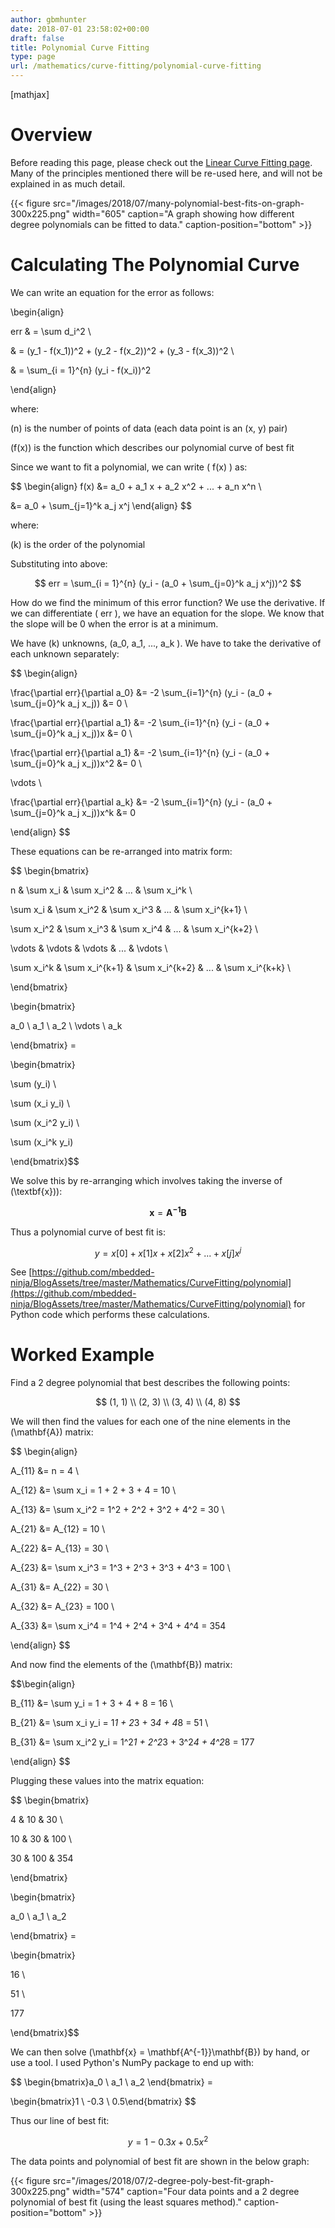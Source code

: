 ```yaml
---
author: gbmhunter
date: 2018-07-01 23:58:02+00:00
draft: false
title: Polynomial Curve Fitting
type: page
url: /mathematics/curve-fitting/polynomial-curve-fitting
---
```


[mathjax]




# Overview




Before reading this page, please check out the [Linear Curve Fitting page](http://blog.mbedded.ninja/mathematics/curve-fitting/linear-curve-fitting). Many of the principles mentioned there will be re-used here, and will not be explained in as much detail.



{{< figure src="/images/2018/07/many-polynomial-best-fits-on-graph-300x225.png" width="605" caption="A graph showing how different degree polynomials can be fitted to data." caption-position="bottom" >}}



# Calculating The Polynomial Curve




We can write an equation for the error as follows:




\begin{align}  

err & = \sum d_i^2 \\  

& = (y_1 - f(x_1))^2 + (y_2 - f(x_2))^2 + (y_3 - f(x_3))^2 \\  

& = \sum_{i = 1}^{n} (y_i - f(x_i))^2  

\end{align}




where:  

\(n\) is the number of points of data (each data point is an \(x, y\) pair)  

\(f(x)\) is the function which describes our polynomial curve of best fit




Since we want to fit a polynomial, we can write \( f(x) \) as:




$$ \begin{align} f(x) &= a_0 + a_1 x + a_2 x^2 + ... + a_n x^n \\  

&= a_0 + \sum_{j=1}^k a_j x^j \end{align} $$




where:  

\(k\) is the order of the polynomial




Substituting into above:




$$ err = \sum_{i = 1}^{n} (y_i - (a_0 + \sum_{j=0}^k a_j x^j))^2 $$




How do we find the minimum of this error function? We use the derivative. If we can differentiate \( err \), we have an equation for the slope. We know that the slope will be 0 when the error is at a minimum.




We have \(k\) unknowns, \(a_0, a_1, ..., a_k \). We have to take the derivative of each unknown separately:




$$ \begin{align}  

\frac{\partial err}{\partial a_0} &= -2 \sum_{i=1}^{n} (y_i - (a_0 + \sum_{j=0}^k a_j x_j)) &= 0 \\  

\frac{\partial err}{\partial a_1} &= -2 \sum_{i=1}^{n} (y_i - (a_0 + \sum_{j=0}^k a_j x_j))x &= 0 \\  

\frac{\partial err}{\partial a_1} &= -2 \sum_{i=1}^{n} (y_i - (a_0 + \sum_{j=0}^k a_j x_j))x^2 &= 0 \\  

\vdots \\  

\frac{\partial err}{\partial a_k} &= -2 \sum_{i=1}^{n} (y_i - (a_0 + \sum_{j=0}^k a_j x_j))x^k &= 0  

\end{align} $$




These equations can be re-arranged into matrix form:




$$ \begin{bmatrix}  

n & \sum x_i & \sum x_i^2 & ... & \sum x_i^k \\  

\sum x_i & \sum x_i^2 & \sum x_i^3 & ... & \sum x_i^{k+1} \\  

\sum x_i^2 & \sum x_i^3 & \sum x_i^4 & ... & \sum x_i^{k+2} \\  

\vdots & \vdots & \vdots & ... & \vdots \\  

\sum x_i^k & \sum x_i^{k+1} & \sum x_i^{k+2} & ... & \sum x_i^{k+k} \\  

\end{bmatrix}   

\begin{bmatrix}  

a_0 \\ a_1 \\ a_2 \\ \vdots \\ a_k  

\end{bmatrix} =   

\begin{bmatrix}  

\sum (y_i) \\  

\sum (x_i y_i) \\  

\sum (x_i^2 y_i) \\  

\sum (x_i^k y_i)  

\end{bmatrix}$$




We solve this by re-arranging which involves taking the inverse of \(\textbf{x}\)):




$$ \mathbf{x} = \mathbf{A^{-1}} \mathbf{B} $$




Thus a polynomial curve of best fit is:




$$ y = x[0] + x[1]x + x[2]x^2 + ... + x[j]x^j $$




See [https://github.com/mbedded-ninja/BlogAssets/tree/master/Mathematics/CurveFitting/polynomial](https://github.com/mbedded-ninja/BlogAssets/tree/master/Mathematics/CurveFitting/polynomial) for Python code which performs these calculations.




# Worked Example




Find a 2 degree polynomial that best describes the following points:




$$ (1, 1) \\ (2, 3) \\ (3, 4) \\ (4, 8) $$




We will then find the values for each one of the nine elements in the \(\mathbf{A}\) matrix:




$$ \begin{align}   

A_{11} &= n = 4 \\  

A_{12} &= \sum x_i = 1 + 2 + 3 + 4 = 10 \\  

A_{13} &= \sum x_i^2 = 1^2 + 2^2 + 3^2 + 4^2 = 30 \\  

A_{21} &= A_{12} = 10 \\  

A_{22} &= A_{13} = 30 \\  

A_{23} &= \sum x_i^3 = 1^3 + 2^3 + 3^3 + 4^3 = 100 \\  

A_{31} &= A_{22} = 30 \\  

A_{32} &= A_{23} = 100 \\  

A_{33} &= \sum x_i^4 = 1^4 + 2^4 + 3^4 + 4^4 = 354  

\end{align} $$




And now find the elements of the \(\mathbf{B}\) matrix:




$$\begin{align}  

B_{11} &= \sum y_i = 1 + 3 + 4 + 8 = 16 \\  

B_{21} &= \sum x_i y_i = 1*1 + 2*3 + 3*4 + 4*8 = 51 \\  

B_{31} &= \sum x_i^2 y_i = 1^2*1 + 2^2*3 + 3^2*4 + 4^2*8 = 177  

\end{align} $$




Plugging these values into the matrix equation:




$$ \begin{bmatrix}  

4 & 10 & 30 \\  

10 & 30 & 100 \\  

30 & 100 & 354  

\end{bmatrix}   

\begin{bmatrix}  

a_0 \\ a_1 \\ a_2  

\end{bmatrix} =   

\begin{bmatrix}  

16 \\  

51 \\  

177  

\end{bmatrix}$$




We can then solve \(\mathbf{x} = \mathbf{A^{-1}}\mathbf{B}\) by hand, or use a tool. I used Python's NumPy package to end up with:




$$ \begin{bmatrix}a_0 \\ a_1 \\ a_2 \end{bmatrix} =  

\begin{bmatrix}1 \\ -0.3 \\ 0.5\end{bmatrix} $$




Thus our line of best fit:




$$ y = 1 - 0.3x + 0.5x^2 $$




The data points and polynomial of best fit are shown in the below graph:



{{< figure src="/images/2018/07/2-degree-poly-best-fit-graph-300x225.png" width="574" caption="Four data points and a 2 degree polynomial of best fit (using the least squares method)." caption-position="bottom" >}}
